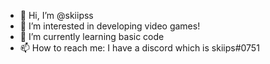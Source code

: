 - 👋 Hi, I’m @skiipss
- 👀 I’m interested in developing video games!
- 🌱 I’m currently learning basic code
- 📫 How to reach me: I have a discord which is skiips#0751

<!---
skiipss/skiipss is a ✨ special ✨ repository because its `README.md` (this file) appears on your GitHub profile.
You can click the Preview link to take a look at your changes.
--->
